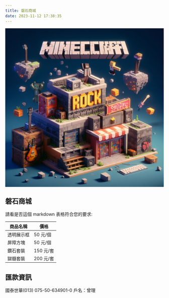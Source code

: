 ```yaml
---
title: 磐石商城
date: 2023-11-12 17:38:35
---
```


<p align="center">
<img src="https://raw.githubusercontent.com/rock-mc/rock-mc.github.io/publish/images/store.jpeg" alt="drawing" style="vertical-align:middle" width="600"/>
</p>

## 磐石商城

請看是否這個 markdown 表格符合您的要求:

| 商品名稱  | 價格      |
|-------|---------|  
| 透明展示框 | 50 元/個  |
| 屏障方塊  | 50 元/個  |
| 鑽石套裝  | 150 元/套 |
| 獄髓套裝  | 200 元/套 |

## 匯款資訊

國泰世華(013) 075-50-634901-0
戶名：曾理